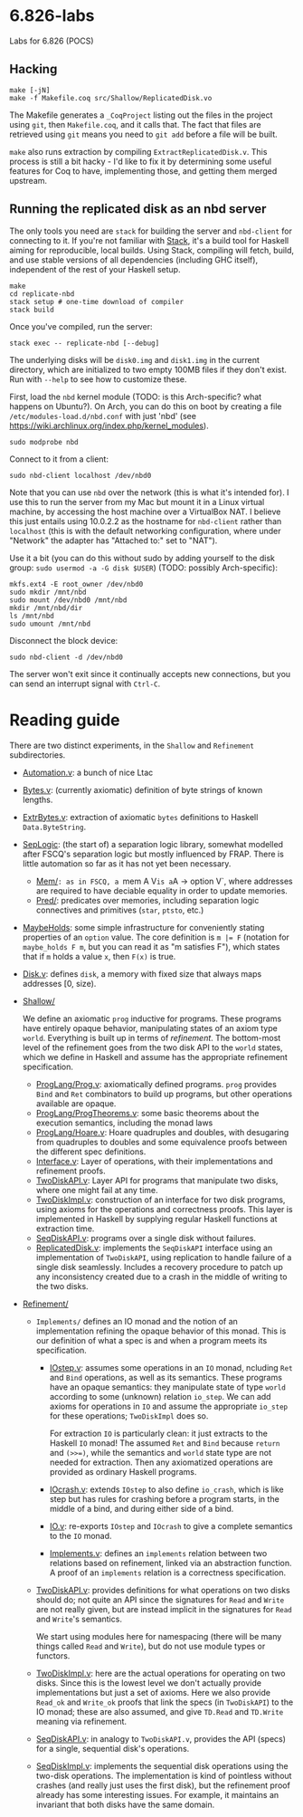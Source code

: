 # 6.826-labs
Labs for 6.826 (POCS)

## Hacking

```
make [-jN]
make -f Makefile.coq src/Shallow/ReplicatedDisk.vo
```

The Makefile generates a `_CoqProject` listing out the files in the project
using `git`, then `Makefile.coq`, and it calls that. The fact that files are
retrieved using `git` means you need to `git add` before a file will be built.

`make` also runs extraction by compiling `ExtractReplicatedDisk.v`. This process
is still a bit hacky - I'd like to fix it by determining some useful features
for Coq to have, implementing those, and getting them merged upstream.

## Running the replicated disk as an nbd server

The only tools you need are `stack` for building the server and `nbd-client` for
connecting to it. If you're not familiar
with [Stack](https://docs.haskellstack.org/en/stable/GUIDE/), it's a build tool
for Haskell aiming for reproducible, local builds. Using Stack, compiling will
fetch, build, and use stable versions of all dependencies (including GHC
itself), independent of the rest of your Haskell setup.

```
make
cd replicate-nbd
stack setup # one-time download of compiler
stack build
```

Once you've compiled, run the server:

```
stack exec -- replicate-nbd [--debug]
```

The underlying disks will be `disk0.img` and `disk1.img` in the current
directory, which are initialized to two empty 100MB files if they don't exist.
Run with `--help` to see how to customize these.

First, load the `nbd` kernel module (TODO: is this Arch-specific? what happens
on Ubuntu?). On Arch, you can do this on boot by creating a file
`/etc/modules-load.d/nbd.conf` with just 'nbd' (see
https://wiki.archlinux.org/index.php/kernel_modules).

```
sudo modprobe nbd
```

Connect to it from a client:

```
sudo nbd-client localhost /dev/nbd0
```

Note that you can use `nbd` over the network (this is what it's intended for). I
use this to run the server from my Mac but mount it in a Linux virtual machine,
by accessing the host machine over a VirtualBox NAT. I believe this just entails
using 10.0.2.2 as the hostname for `nbd-client` rather than `localhost` (this is
with the default networking configuration, where under "Network" the adapter has
"Attached to:" set to "NAT").

Use it a bit (you can do this without sudo by adding yourself to the disk
group: `sudo usermod -a -G disk $USER`) (TODO: possibly Arch-specific):

```
mkfs.ext4 -E root_owner /dev/nbd0
sudo mkdir /mnt/nbd
sudo mount /dev/nbd0 /mnt/nbd
mkdir /mnt/nbd/dir
ls /mnt/nbd
sudo umount /mnt/nbd
```

Disconnect the block device:

```
sudo nbd-client -d /dev/nbd0
```

The server won't exit since it continually accepts new connections, but you can
send an interrupt signal with `Ctrl-C`.

# Reading guide

There are two distinct experiments, in the `Shallow` and `Refinement`
subdirectories.

* [Automation.v](src/Automation.v): a bunch of nice Ltac
* [Bytes.v](src/Bytes.v): (currently axiomatic) definition of byte strings of known lengths.
* [ExtrBytes.v](src/ExtrBytes.v): extraction of axiomatic `bytes` definitions to Haskell
  `Data.ByteString`.
* [SepLogic](src/SepLogic/): (the start of) a separation logic library, somewhat modelled
  after FSCQ's separation logic but mostly influenced by FRAP. There is little
  automation so far as it has not yet been necessary.
  * [Mem/](src/SepLogic/Mem/)`: as in FSCQ, a `mem A V` is a `A -> option V`, where addresses are
    required to have deciable equality in order to update memories.
  * [Pred/](src/SepLogic/Pred/): predicates over memories, including separation logic connectives
    and primitives (`star`, `ptsto`, etc.)
* [MaybeHolds](src/MaybeHolds.v): some simple infrastructure for conveniently stating properties of an `option` value. The core definition is `m |= F` (notation for `maybe_holds F m`, but you can read it as "m satisfies F"), which states that if `m` holds a value `x`, then `F(x)` is true.
* [Disk.v](src/Disk.v): defines `disk`, a memory with fixed size that always maps addresses
  [0, size).
* [Shallow/](src/Shallow/)

  We define an axiomatic `prog` inductive for programs. These programs have
  entirely opaque behavior, manipulating states of an axiom type `world`.
  Everything is built up in terms of _refinement_. The bottom-most level of the
  refinement goes from the two disk API to the `world` states, which we define
  in Haskell and assume has the appropriate refinement specification.

  - [ProgLang/Prog.v](src/Shallow/ProgLang/Prog.v): axiomatically defined programs. `prog` provides `Bind`
    and `Ret` combinators to build up programs, but other operations available
    are opaque.
  - [ProgLang/ProgTheorems.v](src/Shallow/ProgLang/ProgTheorems.v): some basic theorems about the execution
    semantics, including the monad laws
  - [ProgLang/Hoare.v](src/Shallow/ProgLang/Hoare.v): Hoare quadruples and doubles, with desugaring from
    quadruples to doubles and some equivalence proofs between the different spec
    definitions.
  - [Interface.v](src/Shallow/Interface.v): Layer of operations, with their implementations and
    refinement proofs.
  - [TwoDiskAPI.v](src/Shallow/TwoDiskAPI.v): Layer API for programs that manipulate two disks, where one
    might fail at any time.
  - [TwoDiskImpl.v](src/Shallow/TwoDiskImpl.v): construction of an interface for two disk programs, using
    axioms for the operations and correctness proofs. This layer is implemented
    in Haskell by supplying regular Haskell functions at extraction time.
  - [SeqDiskAPI.v](src/Shallow/SeqDiskAPI.v): programs over a single disk without failures.
  - [ReplicatedDisk.v](src/Shallow/ReplicatedDisk.v): implements the `SeqDiskAPI` interface using an
    implementation of `TwoDiskAPI`, using replication to handle failure of a
    single disk seamlessly. Includes a recovery procedure to patch up any
    inconsistency created due to a crash in the middle of writing to the two
    disks.

* [Refinement/](src/Refinement/)
  * `Implements/` defines an IO monad and the notion of an implementation
    refining the opaque behavior of this monad. This is our definition of what a spec is and when a program meets its specification.
    - [IOstep.v](src/Refinement/Implements/IOstep.v): assumes some operations in an `IO` monad, ncluding `Ret` and
      `Bind` operations, as well as its semantics. These programs have an opaque
      semantics: they manipulate state of type `world` according to some (unknown)
      relation `io_step`. We can add axioms for operations in `IO` and assume
      the appropriate `io_step` for these operations; `TwoDiskImpl` does so.

      For extraction `IO` is particularly clean: it just extracts to the Haskell
      `IO` monad! The assumed `Ret` and `Bind` because `return` and `(>>=)`, while
      the semantics and `world` state type are not needed for extraction. Then any
      axiomatized operations are provided as ordinary Haskell programs.
    - [IOcrash.v](src/Refinement/Implements/IOcrash.v): extends `IOstep` to also define `io_crash`, which is like step
      but has rules for crashing before a program starts, in the middle of a bind,
      and during either side of a bind.
    - [IO.v](src/Refinement/Implements/IO.v): re-exports `IOstep` and `IOcrash` to give a complete semantics to
      the `IO` monad.
    - [Implements.v](src/Refinement/Implements/Implements.v): defines an `implements` relation between two relations based
      on refinement, linked via an abstraction function. A proof of an
      `implements` relation is a correctness specification.
  - [TwoDiskAPI.v](src/Refinement/TwoDiskAPI.v): provides definitions for what operations on two disks should
    do; not quite an API since the signatures for `Read` and `Write` are not
    really given, but are instead implicit in the signatures for `Read` and
    `Write`'s semantics.

    We start using modules here for namespacing (there will be many things
    called `Read` and `Write`), but do not use module types or functors.
  - [TwoDiskImpl.v](src/Refinement/TwoDiskImpl.v): here are the actual operations for operating on two disks.
    Since this is the lowest level we don't actually provide implementations but
    just a set of axioms. Here we also provide `Read_ok` and `Write_ok` proofs
    that link the specs (in `TwoDiskAPI`) to the IO monad; these are also
    assumed, and give `TD.Read` and `TD.Write` meaning via refinement.
  - [SeqDiskAPI.v](src/Refinement/SeqDiskAPI.v): in analogy to `TwoDiskAPI.v`, provides the API (specs) for a
    single, sequential disk's operations.
  - [SeqDiskImpl.v](src/Refinement/SeqDiskImpl.v): implements the sequential disk operations using the
    two-disk operations. The implementation is kind of pointless without crashes
    (and really just uses the first disk), but the refinement proof already has
    some interesting issues. For example, it maintains an invariant that both
    disks have the same domain.
